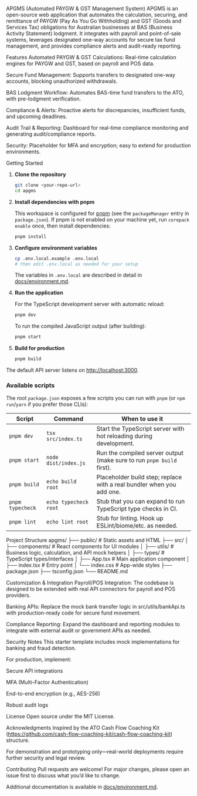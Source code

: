 APGMS (Automated PAYGW & GST Management System)
APGMS is an open-source web application that automates the calculation, securing, and remittance of PAYGW (Pay As You Go Withholding) and GST (Goods and Services Tax) obligations for Australian businesses at BAS (Business Activity Statement) lodgment.
It integrates with payroll and point-of-sale systems, leverages designated one-way accounts for secure tax fund management, and provides compliance alerts and audit-ready reporting.

Features
Automated PAYGW & GST Calculations:
Real-time calculation engines for PAYGW and GST, based on payroll and POS data.

Secure Fund Management:
Supports transfers to designated one-way accounts, blocking unauthorized withdrawals.

BAS Lodgment Workflow:
Automates BAS-time fund transfers to the ATO, with pre-lodgment verification.

Compliance & Alerts:
Proactive alerts for discrepancies, insufficient funds, and upcoming deadlines.

Audit Trail & Reporting:
Dashboard for real-time compliance monitoring and generating audit/compliance reports.

Security:
Placeholder for MFA and encryption; easy to extend for production environments.

Getting Started

1. **Clone the repository**

   ```bash
   git clone <your-repo-url>
   cd apgms
   ```

2. **Install dependencies with pnpm**

   This workspace is configured for [pnpm](https://pnpm.io/) (see the
   `packageManager` entry in `package.json`). If pnpm is not enabled on your
   machine yet, run `corepack enable` once, then install dependencies:

   ```bash
   pnpm install
   ```

3. **Configure environment variables**

   ```bash
   cp .env.local.example .env.local
   # then edit .env.local as needed for your setup
   ```

   The variables in `.env.local` are described in detail in
   [docs/environment.md](docs/environment.md).

4. **Run the application**

   For the TypeScript development server with automatic reload:

   ```bash
   pnpm dev
   ```

   To run the compiled JavaScript output (after building):

   ```bash
   pnpm start
   ```

5. **Build for production**

   ```bash
   pnpm build
   ```

The default API server listens on <http://localhost:3000>.

### Available scripts

The root `package.json` exposes a few scripts you can run with `pnpm` (or
`npm run`/`yarn` if you prefer those CLIs):

| Script | Command | When to use it |
| --- | --- | --- |
| `pnpm dev` | `tsx src/index.ts` | Start the TypeScript server with hot reloading during development. |
| `pnpm start` | `node dist/index.js` | Run the compiled server output (make sure to run `pnpm build` first). |
| `pnpm build` | `echo build root` | Placeholder build step; replace with a real bundler when you add one. |
| `pnpm typecheck` | `echo typecheck root` | Stub that you can expand to run TypeScript type checks in CI. |
| `pnpm lint` | `echo lint root` | Stub for linting. Hook up ESLint/biome/etc. as needed. |

Project Structure
apgms/
├── public/ # Static assets and HTML
├── src/
│ ├── components/ # React components for UI modules
│ ├── utils/ # Business logic, calculation, and API mock helpers
│ ├── types/ # TypeScript types/interfaces
│ ├── App.tsx # Main application component
│ ├── index.tsx # Entry point
│ └── index.css # App-wide styles
├── package.json
├── tsconfig.json
└── README.md

Customization & Integration
Payroll/POS Integration:
The codebase is designed to be extended with real API connectors for payroll and POS providers.

Banking APIs:
Replace the mock bank transfer logic in src/utils/bankApi.ts with production-ready code for secure fund movement.

Compliance Reporting:
Expand the dashboard and reporting modules to integrate with external audit or government APIs as needed.

Security Notes
This starter template includes mock implementations for banking and fraud detection.

For production, implement:

Secure API integrations

MFA (Multi-Factor Authentication)

End-to-end encryption (e.g., AES-256)

Robust audit logs

License
Open source under the MIT License.

Acknowledgments
Inspired by the ATO Cash Flow Coaching Kit (https://github.com/cash-flow-coaching-kit/cash-flow-coaching-kit) structure.

For demonstration and prototyping only—real-world deployments require further security and legal review.

Contributing
Pull requests are welcome!
For major changes, please open an issue first to discuss what you’d like to change.

Additional documentation is available in [docs/environment.md](docs/environment.md).
